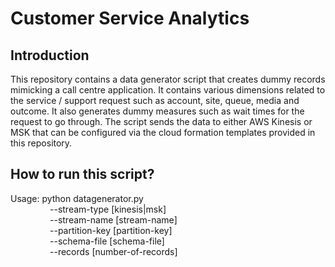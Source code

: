 # Customer Service Analytics

## Introduction

This repository contains a data generator script that creates dummy records mimicking a call centre application. It contains various dimensions related to the service / support request such as account, site, queue, media and outcome. It also generates dummy measures such as wait times for the request to go through. The script sends the data to either AWS Kinesis or MSK that can be configured via the cloud formation templates provided in this repository.

## How to run this script?

  Usage: python datagenerator.py <br>
&nbsp;&nbsp;&nbsp;&nbsp;&nbsp;&nbsp;&nbsp;&nbsp;&nbsp;&nbsp;&nbsp;&nbsp;&nbsp;&nbsp;&nbsp;&nbsp;--stream-type [kinesis|msk] <br>
&nbsp;&nbsp;&nbsp;&nbsp;&nbsp;&nbsp;&nbsp;&nbsp;&nbsp;&nbsp;&nbsp;&nbsp;&nbsp;&nbsp;&nbsp;&nbsp;--stream-name [stream-name] <br>
&nbsp;&nbsp;&nbsp;&nbsp;&nbsp;&nbsp;&nbsp;&nbsp;&nbsp;&nbsp;&nbsp;&nbsp;&nbsp;&nbsp;&nbsp;&nbsp;--partition-key [partition-key] <br>
&nbsp;&nbsp;&nbsp;&nbsp;&nbsp;&nbsp;&nbsp;&nbsp;&nbsp;&nbsp;&nbsp;&nbsp;&nbsp;&nbsp;&nbsp;&nbsp;--schema-file [schema-file] <br>
&nbsp;&nbsp;&nbsp;&nbsp;&nbsp;&nbsp;&nbsp;&nbsp;&nbsp;&nbsp;&nbsp;&nbsp;&nbsp;&nbsp;&nbsp;&nbsp;--records [number-of-records] <br>
